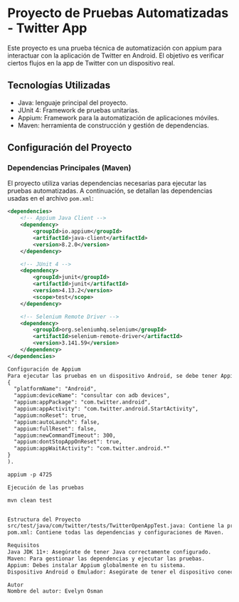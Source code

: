 # Proyecto de Pruebas Automatizadas - Twitter App

Este proyecto es una prueba técnica de automatización con appium para interactuar con la aplicación de Twitter en Android. El objetivo es verificar ciertos flujos en la app de Twitter con un dispositivo real.

## Tecnologías Utilizadas

- Java: lenguaje principal del proyecto.
- JUnit 4: Framework de pruebas unitarias.
- Appium: Framework para la automatización de aplicaciones móviles.
- Maven: herramienta de construcción y gestión de dependencias.

## Configuración del Proyecto

### Dependencias Principales (Maven)

El proyecto utiliza varias dependencias necesarias para ejecutar las pruebas automatizadas. A continuación, se detallan las dependencias usadas en el archivo `pom.xml`:

```xml
<dependencies>
    <!-- Appium Java Client -->
    <dependency>
        <groupId>io.appium</groupId>
        <artifactId>java-client</artifactId>
        <version>8.2.0</version>
    </dependency>

    <!-- JUnit 4 -->
    <dependency>
        <groupId>junit</groupId>
        <artifactId>junit</artifactId>
        <version>4.13.2</version>
        <scope>test</scope>
    </dependency>

    <!-- Selenium Remote Driver -->
    <dependency>
        <groupId>org.seleniumhq.selenium</groupId>
        <artifactId>selenium-remote-driver</artifactId>
        <version>3.141.59</version>
    </dependency>
</dependencies>

Configuración de Appium
Para ejecutar las pruebas en un dispositivo Android, se debe tener Appium instalado y configurado detalles de configuracion (Server Address: localhost, Server Port: 4725, check: Allow CORS, check: Relaxed Security), configuracion appium inspector (Server Address: localhost, Server Port: 4725, Remote Path: /wd/hub, Advanced Settings: check: Allow Unauthorized Certificates, JSON Representation: 
{
  "platformName": "Android",
  "appium:deviceName": "consultar con adb devices",
  "appium:appPackage": "com.twitter.android",
  "appium:appActivity": "com.twitter.android.StartActivity",
  "appium:noReset": true,
  "appium:autoLaunch": false,
  "appium:fullReset": false,
  "appium:newCommandTimeout": 300,
  "appium:dontStopAppOnReset": true,
  "appium:appWaitActivity": "com.twitter.android.*"
}
).

appium -p 4725

Ejecución de las pruebas

mvn clean test


Estructura del Proyecto
src/test/java/com/twitter/tests/TwitterOpenAppTest.java: Contiene la prueba que abre la aplicación de Twitter en un dispositivo Android.
pom.xml: Contiene todas las dependencias y configuraciones de Maven.

Requisitos
Java JDK 11+: Asegúrate de tener Java correctamente configurado.
Maven: Para gestionar las dependencias y ejecutar las pruebas.
Appium: Debes instalar Appium globalmente en tu sistema.
Dispositivo Android o Emulador: Asegúrate de tener el dispositivo conectado y depuración USB habilitada.

Autor
Nombre del autor: Evelyn Osman
